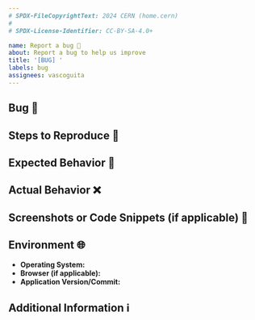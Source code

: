 ```yaml
---
# SPDX-FileCopyrightText: 2024 CERN (home.cern)
#
# SPDX-License-Identifier: CC-BY-SA-4.0+

name: Report a bug 🐛
about: Report a bug to help us improve
title: '[BUG] '
labels: bug
assignees: vascoguita
---
```


## Bug 📝

<!-- A clear and concise description of what the bug is. -->

## Steps to Reproduce 🔄

<!-- Enumerate all the steps to reproduce the bug again. -->

## Expected Behavior 🤔

<!-- A clear and concise description of what you expected to happen. -->

## Actual Behavior ❌

<!-- A clear and concise description of what actually happened. -->

## Screenshots or Code Snippets (if applicable) 📸

<!--
  If applicable, add screenshots or code snippets to help explain your problem.
-->

## Environment 🌐

- **Operating System:**
- **Browser (if applicable):**
- **Application Version/Commit:**

## Additional Information ℹ️

<!--
  Add any other information about the problem, such as relevant logs or error
  messages.
-->
